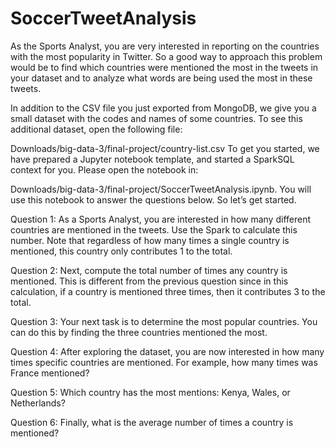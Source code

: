 # SoccerTweetAnalysis

As the Sports Analyst, you are very interested in reporting on the countries with the most popularity in Twitter. So a good way to approach this problem would be to find which countries were mentioned the most in the tweets in your dataset and to analyze what words are being used the most in these tweets.

In addition to the CSV file you just exported from MongoDB, we give you a small dataset with the codes and names of some countries. To see this additional dataset, open the following file:

Downloads/big-data-3/final-project/country-list.csv
To get you started, we have prepared a Jupyter notebook template, and started a SparkSQL context for you. Please open the notebook in:

Downloads/big-data-3/final-project/SoccerTweetAnalysis.ipynb.
You will use this notebook to answer the questions below. So let’s get started.

Question 1: As a Sports Analyst, you are interested in how many different countries are mentioned in the tweets. Use the Spark to calculate this number. Note that regardless of how many times a single country is mentioned, this country only contributes 1 to the total.

Question 2: Next, compute the total number of times any country is mentioned. This is different from the previous question since in this calculation, if a country is mentioned three times, then it contributes 3 to the total.

Question 3: Your next task is to determine the most popular countries. You can do this by finding the three countries mentioned the most.

Question 4: After exploring the dataset, you are now interested in how many times specific countries are mentioned. For example, how many times was France mentioned?

Question 5: Which country has the most mentions: Kenya, Wales, or Netherlands?

Question 6: Finally, what is the average number of times a country is mentioned?
